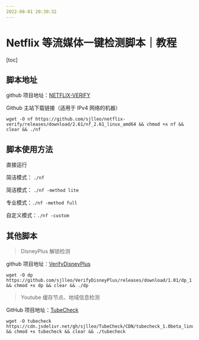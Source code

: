 ```yaml
---
2022-08-01 20:30:32
---
```


# Netflix 等流媒体一键检测脚本｜教程

[toc]

## 脚本地址
github 项目地址：[NETFLIX-VERIFY](https://github.com/sjlleo/netflix-verify)

Github 主站下载链接（适用于 IPv4 网络的机器）
```
wget -O nf https://github.com/sjlleo/netflix-verify/releases/download/2.61/nf_2.61_linux_amd64 && chmod +x nf && clear && ./nf
```

## 脚本使用方法
直接运行

简洁模式： `./nf`

简洁模式： `./nf -method lite`

专业模式：`./nf -method full`

自定义模式：`./nf -custom`


## 其他脚本

> DisneyPlus 解锁检测 

github 项目地址：[VerifyDisneyPlus ](https://github.com/sjlleo/VerifyDisneyPlus)

```
wget -O dp https://github.com/sjlleo/VerifyDisneyPlus/releases/download/1.01/dp_1.01_linux_amd64 && chmod +x dp && clear && ./dp
```

> Youtube 缓存节点、地域信息检测

GitHub 项目地址：[TubeCheck](https://github.com/sjlleo/TubeCheck)

```
wget -O tubecheck https://cdn.jsdelivr.net/gh/sjlleo/TubeCheck/CDN/tubecheck_1.0beta_linux_amd64 && chmod +x tubecheck && clear && ./tubecheck
```
